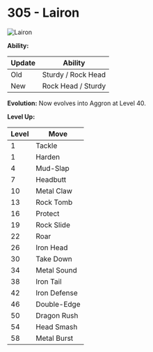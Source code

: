 # 305 - Lairon
![][305]

**Ability:**

Update | Ability
---    | ---
Old    | Sturdy / Rock Head
New    | Rock Head / Sturdy

**Evolution:**
Now evolves into Aggron at Level 40.

**Level Up:**

Level | Move
---   | ---
  1   | Tackle
  1   | Harden
  4   | Mud-Slap
  7   | Headbutt
 10   | Metal Claw
 13   | Rock Tomb
 16   | Protect
 19   | Rock Slide
 22   | Roar
 26   | Iron Head
 30   | Take Down
 34   | Metal Sound
 38   | Iron Tail
 42   | Iron Defense
 46   | Double-Edge
 50   | Dragon Rush
 54   | Head Smash
 58   | Metal Burst



[305]: https://raw.githubusercontent.com/PokeAPI/sprites/master/sprites/pokemon/305.png "Lairon"
